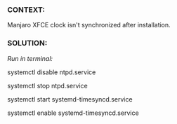### CONTEXT: 

Manjaro XFCE clock isn't synchronized after installation.

### SOLUTION: 

_Run in terminal:_

systemctl disable ntpd.service

systemctl stop ntpd.service 

systemctl start systemd-timesyncd.service 

systemctl enable systemd-timesyncd.service
